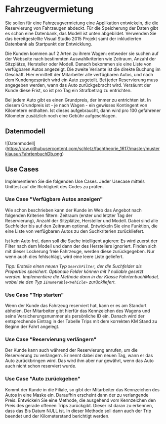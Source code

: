 # Fahrzeugvermietung
Sie sollen für eine Fahrzeugvermietung eine Applikation entwickeln, die die Reservierung von Fahrzeugen abdeckt. Für die Speicherung der Daten gibt es schon eine Datenbank, das Modell ist unten abgebildet. Verwenden Sie das bereitgestellte Visual Studio 2015 Projekt samt der inkludierten Datenbank als Startpunkt der Entwicklung.

Die Kunden kommen auf 2 Arten zu ihrem Wagen: entweder sie suchen auf der Webseite nach bestimmten Auswahlkriterien wie Zeitraum, Anzahl der Sitzplätze, Hersteller oder Modell. Danach bekommen sie eine Liste von verfügbaren Autos angezeigt.
Die zweite Veriante ist die direkte Buchung im Geschäft. Hier ermittelt der Mitarbeiter alle verfügbaren Autos, und nach dem Kundengespräch wird ein Auto zugeteilt. Bei jeder Reservierung muss angegeben werden, wann das Auto zurückgebracht wird. Versäumt der Kunde diese Frist, so ist pro Tag ein Strafbetrag zu entrichten.

Bei jedem Auto gibt es einen Grundpreis, der immer zu entrichten ist. In diesem Grundpreis ist - je nach Wagen - ein gewisses Kontingent von Kilometern enthalten. Ist dieses aufgebraucht, dann wird pro 100 gefahrener Kilometer zusätzlich noch eine Gebühr aufgeschlagen.

## Datenmodell
![Datenmodell] (https://raw.githubusercontent.com/schletz/fachtheorie_1617/master/musterklausur/FahrtenbuchDb.png)

## Use Cases
Implementieren Sie die folgenden Use Cases. Jeder Usecase mittels Unittest auf die Richtigkeit des Codes zu prüfen.

### Use Case "Verfügbare Autos anzeigen"
Wie schon beschrieben kann der Kunde im Web das Angebot nach folgenden Kriterien filtern: Zeitraum (erster und letzter Tag der Reservierung), Anzahl der Sitzplätze, Hersteller und Modell. Dabei sind alle Suchfelder bis auf den Zeitraum optional. Entwickeln Sie eine Funktion, die eine Liste von verfügbaren Autos zu den Suchkriterien zurückliefert.

Ist kein Auto frei, dann soll die Suche intelligent agieren: Es wird zuerst der Filter nach dem Modell und dann der des Herstellers ignoriert. Finden sich mit dieser Lockerung freie Fahrzeuge, werden diese zurückgegeben. Nur wenn auch dies fehlschlägt, wird eine leere Liste geliefert.

*Tipp: Erstelle einen neuen Typ `SearchFilter`, der die Suchfelder als Properties speichert. Optionale Felder können mit ? nullable gesetzt werden. Implementiere die Methode dann in der Klasse FahrtenbuchModel, wobei sie den Typ `IEnumerable<Vehicle>` zurückliefert.*

### Use Case "Trip starten"
Wenn der Kunde das Fahrzeug reserviert hat, kann er es am Standort abholen. Der Mitarbeiter gibt hierfür das Kennzeichen des Wagens und seine Versicherungsnummer als persönliche ID ein. Danach wird der entsprechende Eintrag in der Tabelle Trips mit dem korrekten KM Stand zu Beginn der Fahrt angelegt.

### Use Case "Reservierung verlängern"
Der Kunde kann auch während der Reservierung anrufen, um die Reservierung zu verlängern. Er nennt dabei den neuen Tag, wann er das Auto zurückbringen wird. Das wird ihm aber nur gewährt, wenn das Auto auch nicht schon reserviert wurde. 

### Use Case "Auto zurückgeben"
Kommt der Kunde in die Filiale, so gibt der Mitarbeiter das Kennzeichen des Autos in eine Maske ein. Daraufhin erscheint dann der zu verlangende Preis. Entwickeln Sie eine Methode, die ausgehend vom Kennzeichen den Preis des gerade offenen Trips zurückgibt. Dieser ist daran zu erkennen, dass das Bis Datum NULL ist. In dieser Methode soll dann auch der Trip beendet und der Kilometerstand berichtigt werden.


